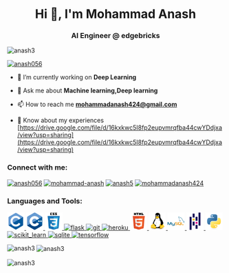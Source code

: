 <h1 align="center">Hi 👋, I'm Mohammad Anash</h1>
<h3 align="center">AI Engineer @ edgebricks</h3>

<p align="left"> <img src="https://komarev.com/ghpvc/?username=anash3&label=Profile%20views&color=0e75b6&style=flat" alt="anash3" /> </p>

<p align="left"> <a href="https://twitter.com/anash056" target="blank"><img src="https://img.shields.io/twitter/follow/anash056?logo=twitter&style=for-the-badge" alt="anash056" /></a> </p>

- 🔭 I’m currently working on **Deep Learning**

- 💬 Ask me about **Machine learning,Deep learning**

- 📫 How to reach me **mohammadanash424@gmail.com**

- 📄 Know about my experiences [https://drive.google.com/file/d/16kxkwc5I8fp2eupvmrqfba44cwYDdjxa/view?usp=sharing](https://drive.google.com/file/d/16kxkwc5I8fp2eupvmrqfba44cwYDdjxa/view?usp=sharing)

<h3 align="left">Connect with me:</h3>
<p align="left">
<a href="https://twitter.com/anash056" target="blank"><img align="center" src="https://raw.githubusercontent.com/rahuldkjain/github-profile-readme-generator/master/src/images/icons/Social/twitter.svg" alt="anash056" height="30" width="40" /></a>
<a href="https://linkedin.com/in/mohammad-anash" target="blank"><img align="center" src="https://raw.githubusercontent.com/rahuldkjain/github-profile-readme-generator/master/src/images/icons/Social/linked-in-alt.svg" alt="mohammad-anash" height="30" width="40" /></a>
<a href="https://www.codechef.com/users/anash5" target="blank"><img align="center" src="https://cdn.jsdelivr.net/npm/simple-icons@3.1.0/icons/codechef.svg" alt="anash5" height="30" width="40" /></a>
<a href="https://www.leetcode.com/mohammadanash424" target="blank"><img align="center" src="https://raw.githubusercontent.com/rahuldkjain/github-profile-readme-generator/master/src/images/icons/Social/leet-code.svg" alt="mohammadanash424" height="30" width="40" /></a>
</p>

<h3 align="left">Languages and Tools:</h3>
<p align="left"> <a href="https://www.cprogramming.com/" target="_blank" rel="noreferrer"> <img src="https://raw.githubusercontent.com/devicons/devicon/master/icons/c/c-original.svg" alt="c" width="40" height="40"/> </a> <a href="https://www.w3schools.com/cpp/" target="_blank" rel="noreferrer"> <img src="https://raw.githubusercontent.com/devicons/devicon/master/icons/cplusplus/cplusplus-original.svg" alt="cplusplus" width="40" height="40"/> </a> <a href="https://www.w3schools.com/css/" target="_blank" rel="noreferrer"> <img src="https://raw.githubusercontent.com/devicons/devicon/master/icons/css3/css3-original-wordmark.svg" alt="css3" width="40" height="40"/> </a> <a href="https://flask.palletsprojects.com/" target="_blank" rel="noreferrer"> <img src="https://www.vectorlogo.zone/logos/pocoo_flask/pocoo_flask-icon.svg" alt="flask" width="40" height="40"/> </a> <a href="https://git-scm.com/" target="_blank" rel="noreferrer"> <img src="https://www.vectorlogo.zone/logos/git-scm/git-scm-icon.svg" alt="git" width="40" height="40"/> </a> <a href="https://heroku.com" target="_blank" rel="noreferrer"> <img src="https://www.vectorlogo.zone/logos/heroku/heroku-icon.svg" alt="heroku" width="40" height="40"/> </a> <a href="https://www.w3.org/html/" target="_blank" rel="noreferrer"> <img src="https://raw.githubusercontent.com/devicons/devicon/master/icons/html5/html5-original-wordmark.svg" alt="html5" width="40" height="40"/> </a> <a href="https://www.linux.org/" target="_blank" rel="noreferrer"> <img src="https://raw.githubusercontent.com/devicons/devicon/master/icons/linux/linux-original.svg" alt="linux" width="40" height="40"/> </a> <a href="https://www.mysql.com/" target="_blank" rel="noreferrer"> <img src="https://raw.githubusercontent.com/devicons/devicon/master/icons/mysql/mysql-original-wordmark.svg" alt="mysql" width="40" height="40"/> </a> <a href="https://pandas.pydata.org/" target="_blank" rel="noreferrer"> <img src="https://raw.githubusercontent.com/devicons/devicon/2ae2a900d2f041da66e950e4d48052658d850630/icons/pandas/pandas-original.svg" alt="pandas" width="40" height="40"/> </a> <a href="https://www.python.org" target="_blank" rel="noreferrer"> <img src="https://raw.githubusercontent.com/devicons/devicon/master/icons/python/python-original.svg" alt="python" width="40" height="40"/> </a> <a href="https://scikit-learn.org/" target="_blank" rel="noreferrer"> <img src="https://upload.wikimedia.org/wikipedia/commons/0/05/Scikit_learn_logo_small.svg" alt="scikit_learn" width="40" height="40"/> </a> <a href="https://www.sqlite.org/" target="_blank" rel="noreferrer"> <img src="https://www.vectorlogo.zone/logos/sqlite/sqlite-icon.svg" alt="sqlite" width="40" height="40"/> </a> <a href="https://www.tensorflow.org" target="_blank" rel="noreferrer"> <img src="https://www.vectorlogo.zone/logos/tensorflow/tensorflow-icon.svg" alt="tensorflow" width="40" height="40"/> </a> </p>

<p><img align="left" src="https://github-readme-stats.vercel.app/api/top-langs?username=anash3&show_icons=true&locale=en&layout=compact" alt="anash3" /></p>

<p>&nbsp;<img align="center" src="https://github-readme-stats.vercel.app/api?username=anash3&show_icons=true&locale=en" alt="anash3" /></p>

<p><img align="center" src="https://github-readme-streak-stats.herokuapp.com/?user=anash3&" alt="anash3" /></p>
